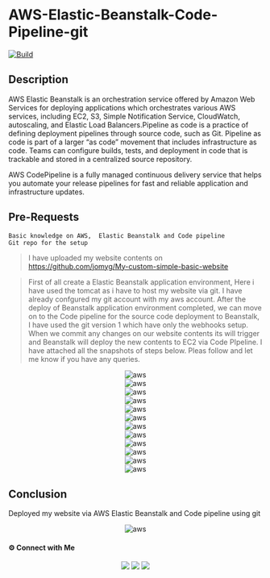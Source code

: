 # AWS-Elastic-Beanstalk-Code-Pipeline-git

[![Build](https://travis-ci.org/joemccann/dillinger.svg?branch=master)](https://travis-ci.org/joemccann/dillinger)

## Description

AWS Elastic Beanstalk is an orchestration service offered by Amazon Web Services for deploying applications which orchestrates various AWS services, including EC2, S3, Simple Notification Service, CloudWatch, autoscaling, and Elastic Load Balancers.Pipeline as code is a practice of defining deployment pipelines through source code, such as Git. Pipeline as code is part of a larger “as code” movement that includes infrastructure as code. Teams can configure builds, tests, and deployment in code that is trackable and stored in a centralized source repository.

AWS CodePipeline is a fully managed continuous delivery service that helps you automate your release pipelines for fast and reliable application and infrastructure updates.

## Pre-Requests
```
Basic knowledge on AWS,  Elastic Beanstalk and Code pipeline
Git repo for the setup
```
> I have uploaded my website contents on https://github.com/jomyg/My-custom-simple-basic-website

> First of all create a Elastic Beanstalk application environment, Here i have used the tomcat as i have to host my website via git. I have already confgured my git account with my aws account.
> After the deploy of Beanstalk application environment completed, we can move on to the Code pipeline for the source code deployment to Beanstalk, I have used the git version 1 which have only the webhooks setup. When we commit any changes on our website contents its will trigger and Beanstalk will deploy the new contents to EC2 via Code PIpeline. I have attached all the snapshots of steps below. Pleas follow and let me know if you have any queries. 


<center><img alt="aws" src="1-beanstalk.png"> </img></center>
<center><img alt="aws" src="creationinprogress-02.png"> </img></center>
<center><img alt="aws" src="creationcompleted-03.png"> </img></center>
<center><img alt="aws" src="4-pipeline-creation.png"> </img></center>
<center><img alt="aws" src="5-soruce-git-cnnt.png"> </img></center>
<center><img alt="aws" src="6-deploying.png"> </img></center>
<center><img alt="aws" src="7-creation.png"> </img></center>
<center><img alt="aws" src="10-site.png"> </img></center>
<center><img alt="aws" src="11-secondcommitdoneongit.png"> </img></center>
<center><img alt="aws" src="12.png"> </img></center>
<center><img alt="aws" src="13-changes-triggers.png"> </img></center>
<center><img alt="aws" src="14site.png"> </img></center>


## Conclusion

Deployed my website via AWS Elastic Beanstalk and Code pipeline using git

<center><img alt="aws" src=""> </img></center>

#### ⚙️ Connect with Me

<p align="center">
<a href="mailto:jomyambattil@gmail.com"><img src="https://img.shields.io/badge/Gmail-D14836?style=for-the-badge&logo=gmail&logoColor=white"/></a>
<a href="https://www.linkedin.com/in/jomygeorge11"><img src="https://img.shields.io/badge/LinkedIn-0077B5?style=for-the-badge&logo=linkedin&logoColor=white"/></a> 
<a href="https://www.instagram.com/therealjomy"><img src="https://img.shields.io/badge/Instagram-E4405F?style=for-the-badge&logo=instagram&logoColor=white"/></a><br />
